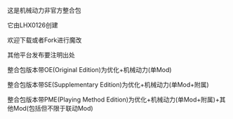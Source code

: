 这是机械动力非官方整合包

它由LHX0126创建

欢迎下载或者Fork进行魔改

其他平台发布要注明出处

整合包版本带OE(Original Edition)为优化+机械动力(单Mod)

整合包版本带SE(Supplementary Edition)为优化+机械动力(单Mod+附属)

整合包版本带PME(Playing Method Edition)为优化+机械动力(单Mod+附属)+其他Mod(包括但不限于联动Mod)
